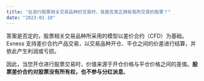 ```yaml
---
title: "在进行股票相关交易品种的交易时，我是否真正拥有我所交易的股票？"
date: "2023-01-10"
---
```


答案是否定的，股票相关交易品种所采用的模型以差价合约（CFD）为基础。 Exness 支持差价合约产品交易，以交易品种开仓、平仓之间的价差进行结算，并依此产生利润或亏损。

因此，当您开仓进行股票交易时，价值来源于开仓价格与平仓价格之间的差值。**股票差价合约对股票没有所有权，也不参与分红派息**。

